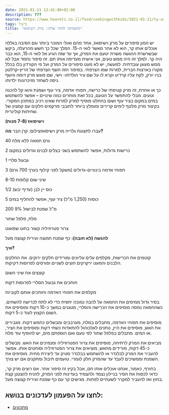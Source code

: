 ```yaml
---
date: 2021-01-21 13:41:00+02:00
description: ???
source: https://www.haaretz.co.il/food/cookingwithkids/2021-01-21/ty-article/0000017f-f8cb-d044-adff-fbfb8b240000
tags: בישול
title: 'קלאסיקה לחזור אליה: מרק וישיסואז'
---
```


יש המון סיפורים על מרק וישיסואז, אחד מהם ואולי המוכר ביותר וגם הסיבה בגללה אוכלים אותו קר, הוא לא אחר מאשר לואי ה-15. המלך שכל כך חשש מהרעלה, ביקש שבשרשרת ההגשה משרת יטעם את המרק, אך עד שזה הגיע אל לואי ה-15, הוא כבר היה קר. למלך זה היה ממש טעים, אני אישית מעדיפה אותו חם. זה סיפור נחמד אבל לא ממש מעוגן עובדתית. למעשה, יש לא מעט סיפורים על המרק ועל פי הקורדון בלו בכלל מקורו בארצות הברית, למרות שמו הצרפתי. בסיפור הזה השף הצרפתי של הריץ-קרלטון בניו יורק, לקח עליו קרדיט וקרא לו על שם עיר הולדתו- וישי, שם מוגש מרק דומה והשף ניסה לשחזר מזיכרונות ילדותו. 

כך או אחרת, זה מרק קטיפתי של כרישה, תפוחי אדמה, ציר עוף ושמנת והוא קל להכנה וטעים. מבלי להתפשר על הטעם, בכל זאת מותרים כמה שינויים – אפשר להשתמש במים במקום בציר עוף ושום בהחלט מוסיף למרק למרות שאינו רכיב במתכון המקורי. בקיצור מרק מלטף לימים קרירים ומומלץ ביותר לחובבי מרקמים חלקים עם קמצוץ של שחיתות קולינרית.

**וישיסואז (7-8 מנות)**

 עברו לתצוגת גלריה מרק וישיסואזצילום: קרן הבר **מה?**

40 גרם חמאה ללא מלח

2 כרישות גדולות, אפשר להשתמש בשני בצלים לבנים וגדולים במקום

1 גבעול סלרי

3 תפוחי אדמה בינוניים-גדולים (משקל לפני קילוף בערך 700 גרם)

8-10 שיני שום קלופות

1/2 כוס יין לבן (עדיף יבש)

5 כוסות (1,250 מ"ל) ציר עוף, אפשר להחליף במים

200 מ"ל שמנת לבישול 9% 

מלח, פלפל שחור

צרור פטרוזיליה קשור בחוט שפאגט

**להגשה (לא חובה):** כף שמנת חמוצה ועירית קצוצה מעל

**איך?**

קוטמים את הכרישות, מקלפים עלים עליונים ומורידים חלקים ירוקים. את החלקים הלבנים והמעט ירקרקים חוצים לשניים ופורסים לפרוסות דקיקות.

קוצצים את שיני השום

חותכים את גבעול הסלרי לפרוסות דקות

מקלפים את תפוחי האדמה וחותכים אותם לקוביות

בסיר גדול ממיסים את החמאה על להבה נמוכה יחסית כדי לא לתת לכרישה להשחים. כשהחמאה נמסה מוסיפים את הכרישה והסלרי, מטגנים במשך כ-10 דקות ומוסיפים את השום הקצוץ לעוד כ-5 דקות.

מוסיפים את תפוחי האדמה, מתבלים במלח, מערבבים ומבשלים כחמש דקות. מגבירים את האש, מוסיפים את היין, נותנים לאלכוהול להתאדות כשתי דקות ומוסיפים את הציר, או המים. מתבלים בפלפל שחור לפי טעם ואם הוספתם מים, יש להוסיף עוד מלח.

מביאים את המרק לרתיחה, מוסיפים את צרור הפטרוזיליה ומנמיכים את האש. מבשלים כ-45 דקות, מורידים מהאש, מוציאים את צרור הפטרוזיליה וסוחטים אותו. אפשר להעביר את המרק לבלנדר או להשתמש בבלנדר סטיק עד ליצירת מחית. מוסיפים את השמנת וממשיכים לעבד עד שהמרק חלק לגמרי. טועמים תיבול ומתקנים אם יש צורך.

בחורף, כאמור, אנחנו אוכלים אותו חם, אבל בקיץ זה סיפור אחר. אם רוצים מרק קר, כדאי לכסות את הסיר בניילון נצמד ולהצמיד בעדינות לפני המרק, להניח להצטנן קצת בחוץ ואז להעביר למקרר לשעתיים לפחות. מגישים קר עם כף שמנת ועירית קצוצה מעל.

לחצו על הפעמון לעדכונים בנושא:
------------------------------

* [מתכונים](/ty-tag/recipes-0000017f-da28-dea8-a77f-de6a4ba50000)